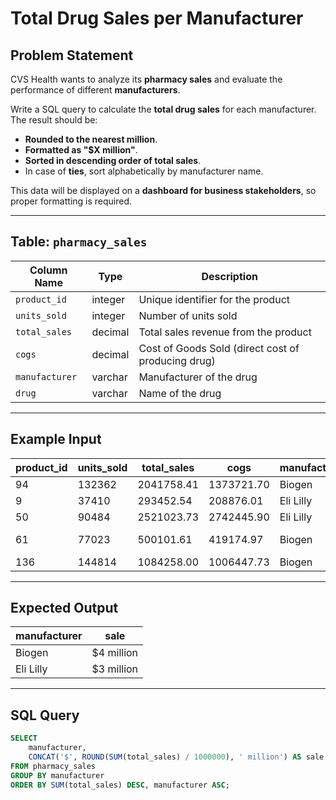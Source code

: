 # Total Drug Sales per Manufacturer

## Problem Statement

CVS Health wants to analyze its **pharmacy sales** and evaluate the performance of different **manufacturers**.

Write a SQL query to calculate the **total drug sales** for each manufacturer. The result should be:
- **Rounded to the nearest million**.
- **Formatted as "$X million"**.
- **Sorted in descending order of total sales**.
- In case of **ties**, sort alphabetically by manufacturer name.

This data will be displayed on a **dashboard for business stakeholders**, so proper formatting is required.

---

## Table: `pharmacy_sales`

| Column Name   | Type      | Description                                          |
|--------------|----------|------------------------------------------------------|
| `product_id` | integer  | Unique identifier for the product                   |
| `units_sold` | integer  | Number of units sold                                |
| `total_sales` | decimal  | Total sales revenue from the product               |
| `cogs`       | decimal  | Cost of Goods Sold (direct cost of producing drug)  |
| `manufacturer` | varchar  | Manufacturer of the drug                           |
| `drug`       | varchar  | Name of the drug                                    |

---

## Example Input

| product_id | units_sold | total_sales  | cogs        | manufacturer  | drug              |
|------------|-----------|-------------|------------|--------------|-------------------|
| 94         | 132362    | 2041758.41  | 1373721.70 | Biogen       | UP and UP        |
| 9          | 37410     | 293452.54   | 208876.01  | Eli Lilly    | Zyprexa          |
| 50         | 90484     | 2521023.73  | 2742445.90 | Eli Lilly    | Dermasorb        |
| 61         | 77023     | 500101.61   | 419174.97  | Biogen       | Varicose Relief  |
| 136        | 144814    | 1084258.00  | 1006447.73 | Biogen       | Burkhart         |

---

## Expected Output

| manufacturer | sale       |
|-------------|-----------|
| Biogen      | $4 million |
| Eli Lilly   | $3 million |

---

## SQL Query

```sql
SELECT 
    manufacturer, 
    CONCAT('$', ROUND(SUM(total_sales) / 1000000), ' million') AS sale
FROM pharmacy_sales
GROUP BY manufacturer
ORDER BY SUM(total_sales) DESC, manufacturer ASC;
